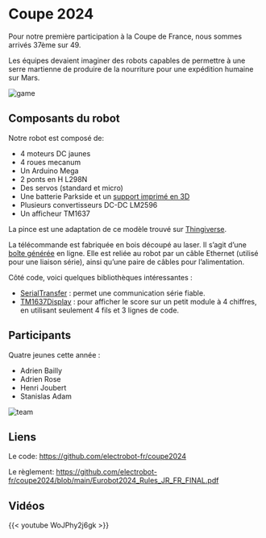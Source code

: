 # Coupe 2024

Pour notre première participation à la Coupe de France, nous sommes arrivés 37ème sur 49.

Les équipes devaient imaginer des robots capables de permettre à une serre martienne de produire de la nourriture pour une expédition humaine sur Mars.

![game](/game2024.jpg)



## Composants du robot

Notre robot est composé de:
* 4 moteurs DC jaunes 
* 4 roues mecanum
* Un Arduino Mega
* 2 ponts en H L298N
* Des servos (standard et micro)
* Une batterie Parkside et un [support imprimé en 3D](https://www.thingiverse.com/thing:4445077)
* Plusieurs convertisseurs DC-DC LM2596
* Un afficheur TM1637

La pince est une adaptation de ce modèle trouvé sur [Thingiverse](https://www.thingiverse.com/thing:1015238).

La télécommande est fabriquée en bois découpé au laser. Il s’agit d’une [boîte générée](https://boxes.hackerspace-bamberg.de/) en ligne. Elle est reliée au robot par un câble Ethernet (utilisé pour une liaison série), ainsi qu’une paire de câbles pour l’alimentation.

Côté code, voici quelques bibliothèques intéressantes :

* [SerialTransfer](https://github.com/PowerBroker2/SerialTransfer) : permet une communication série fiable.
* [TM1637Display](https://github.com/avishorp/TM1637) : pour afficher le score sur un petit module à 4 chiffres, en utilisant seulement 4 fils et 3 lignes de code.

## Participants

Quatre jeunes cette année :

* Adrien Bailly
* Adrien Rose
* Henri Joubert
* Stanislas Adam

![team](/team2024.png)

## Liens

Le code: https://github.com/electrobot-fr/coupe2024

Le règlement: https://github.com/electrobot-fr/coupe2024/blob/main/Eurobot2024_Rules_JR_FR_FINAL.pdf

## Vidéos

{{< youtube WoJPhy2j6gk >}}

